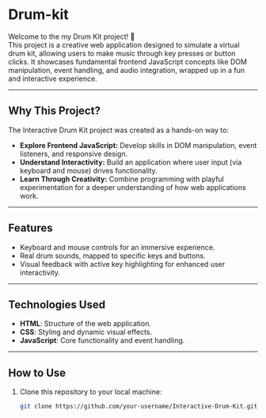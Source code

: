 # Drum-kit

Welcome to the my Drum Kit project! 🎵  
This project is a creative web application designed to simulate a virtual drum kit, allowing users to make music through key presses or button clicks. It showcases fundamental frontend JavaScript concepts like DOM manipulation, event handling, and audio integration, wrapped up in a fun and interactive experience.

---

## Why This Project?

The Interactive Drum Kit project was created as a hands-on way to:
- **Explore Frontend JavaScript:** Develop skills in DOM manipulation, event listeners, and responsive design.
- **Understand Interactivity:** Build an application where user input (via keyboard and mouse) drives functionality.
- **Learn Through Creativity:** Combine programming with playful experimentation for a deeper understanding of how web applications work.

---

## Features

- Keyboard and mouse controls for an immersive experience.
- Real drum sounds, mapped to specific keys and buttons.
- Visual feedback with active key highlighting for enhanced user interactivity.

---

## Technologies Used

- **HTML**: Structure of the web application.
- **CSS**: Styling and dynamic visual effects.
- **JavaScript**: Core functionality and event handling.

---

## How to Use

1. Clone this repository to your local machine:
   ```bash
   git clone https://github.com/your-username/Interactive-Drum-Kit.git
